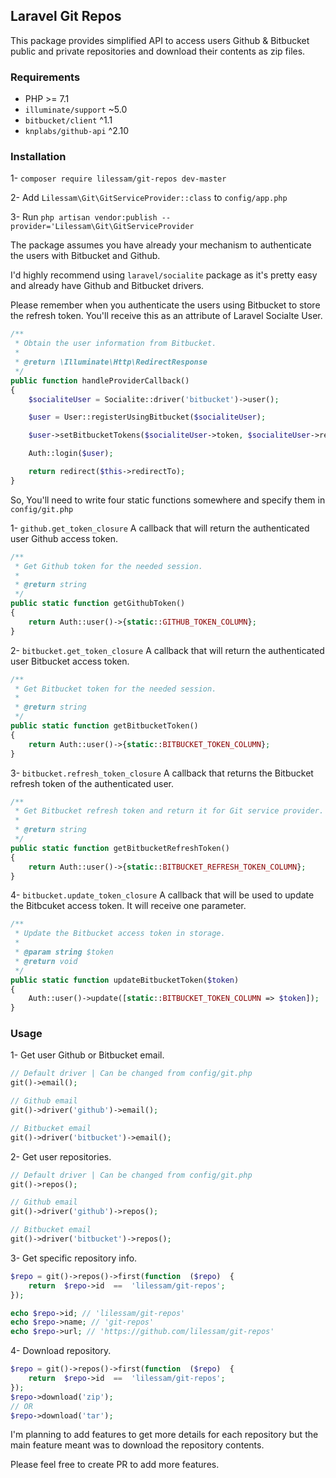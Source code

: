 ## Laravel Git Repos
This package provides simplified API to access users Github & Bitbucket public and private repositories and download their contents as zip files.

### Requirements
- PHP >= 7.1
- `illuminate/support` ~5.0
- `bitbucket/client` ^1.1
- `knplabs/github-api`  ^2.10

### Installation
1- `composer require lilessam/git-repos dev-master`

2- Add `Lilessam\Git\GitServiceProvider::class` to `config/app.php`

3- Run `php artisan vendor:publish --provider='Lilessam\Git\GitServiceProvider`


The package assumes you have already your mechanism to authenticate the users with Bitbucket and Github.

I'd highly recommend using `laravel/socialite` package as it's pretty easy and already have Github and Bitbucket drivers.

Please remember when you authenticate the users using Bitbucket to store the refresh token. You'll receive this as an attribute of Laravel Socialte User.

```PHP
/**
 * Obtain the user information from Bitbucket.
 *
 * @return \Illuminate\Http\RedirectResponse
 */
public function handleProviderCallback()
{
    $socialiteUser = Socialite::driver('bitbucket')->user();

    $user = User::registerUsingBitbucket($socialiteUser);

    $user->setBitbucketTokens($socialiteUser->token, $socialiteUser->refreshToken);

    Auth::login($user);

    return redirect($this->redirectTo);
}
```

So, You'll need to write four static functions somewhere  and specify them in `config/git.php`

1- `github.get_token_closure`
A callback that will return the authenticated user Github access token.

```PHP
/**
 * Get Github token for the needed session.
 *
 * @return string
 */
public static function getGithubToken()
{
    return Auth::user()->{static::GITHUB_TOKEN_COLUMN};
}
```

2- `bitbucket.get_token_closure`
A callback that will return the authenticated user Bitbucket access token.

```PHP
/**
 * Get Bitbucket token for the needed session.
 *
 * @return string
 */
public static function getBitbucketToken()
{
    return Auth::user()->{static::BITBUCKET_TOKEN_COLUMN};
}
```

3- `bitbucket.refresh_token_closure`
A callback that returns the Bitbucket refresh token of the authenticated user.

```PHP
/**
 * Get Bitbucket refresh token and return it for Git service provider.
 *
 * @return string
 */
public static function getBitbucketRefreshToken()
{
    return Auth::user()->{static::BITBUCKET_REFRESH_TOKEN_COLUMN};
}
```

4- `bitbucket.update_token_closure`
A callback that will be used to update the Bitbcuket access token. It will receive one parameter.

```PHP
/**
 * Update the Bitbucket access token in storage.
 *
 * @param string $token
 * @return void
 */
public static function updateBitbucketToken($token)
{
    Auth::user()->update([static::BITBUCKET_TOKEN_COLUMN => $token]);
}

```

### Usage

1- Get user Github or Bitbucket email.
```PHP
// Default driver | Can be changed from config/git.php
git()->email();

// Github email
git()->driver('github')->email();

// Bitbucket email
git()->driver('bitbucket')->email();
```

2- Get user repositories.
```PHP
// Default driver | Can be changed from config/git.php
git()->repos();

// Github email
git()->driver('github')->repos();

// Bitbucket email
git()->driver('bitbucket')->repos();
```

3- Get specific repository info.
```PHP
$repo = git()->repos()->first(function  ($repo)  {
    return  $repo->id  ==  'lilessam/git-repos';
});

echo $repo->id; // 'lilessam/git-repos'
echo $repo->name; // 'git-repos'
echo $repo->url; // 'https://github.com/lilessam/git-repos'
```

4- Download repository.
```PHP
$repo = git()->repos()->first(function  ($repo)  {
    return  $repo->id  ==  'lilessam/git-repos';
});
$repo->download('zip');
// OR
$repo->download('tar');
```
I'm planning to add features to get more details for each repository but the main feature meant was to download the repository contents.

Please feel free to create PR to add more features.
